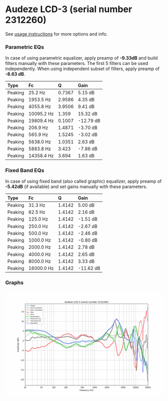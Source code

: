 # Audeze LCD-3 (serial number 2312260)
See [usage instructions](https://github.com/jaakkopasanen/AutoEq#usage) for more options and info.

### Parametric EQs
In case of using parametric equalizer, apply preamp of **-9.33dB** and build filters manually
with these parameters. The first 5 filters can be used independently.
When using independent subset of filters, apply preamp of **-8.63 dB**.

| Type    | Fc         |      Q | Gain      |
|:--------|:-----------|:-------|:----------|
| Peaking | 25.2 Hz    | 0.7367 | 5.15 dB   |
| Peaking | 1953.5 Hz  | 2.9586 | 4.35 dB   |
| Peaking | 4055.8 Hz  | 3.9506 | 9.41 dB   |
| Peaking | 10095.2 Hz | 1.359  | 15.32 dB  |
| Peaking | 19809.4 Hz | 0.1007 | -12.79 dB |
| Peaking | 206.9 Hz   | 1.4871 | -3.70 dB  |
| Peaking | 565.9 Hz   | 1.5245 | -3.02 dB  |
| Peaking | 5638.0 Hz  | 1.0351 | 2.63 dB   |
| Peaking | 5883.8 Hz  | 3.423  | -7.86 dB  |
| Peaking | 14358.4 Hz | 3.694  | 1.63 dB   |

### Fixed Band EQs
In case of using fixed band (also called graphic) equalizer, apply preamp of **-5.42dB**
(if available) and set gains manually with these parameters.

| Type    | Fc         |      Q | Gain      |
|:--------|:-----------|:-------|:----------|
| Peaking | 31.3 Hz    | 1.4142 | 5.00 dB   |
| Peaking | 62.5 Hz    | 1.4142 | 2.16 dB   |
| Peaking | 125.0 Hz   | 1.4142 | -1.51 dB  |
| Peaking | 250.0 Hz   | 1.4142 | -2.67 dB  |
| Peaking | 500.0 Hz   | 1.4142 | -2.46 dB  |
| Peaking | 1000.0 Hz  | 1.4142 | -0.80 dB  |
| Peaking | 2000.0 Hz  | 1.4142 | 2.78 dB   |
| Peaking | 4000.0 Hz  | 1.4142 | 2.65 dB   |
| Peaking | 8000.0 Hz  | 1.4142 | 3.33 dB   |
| Peaking | 16000.0 Hz | 1.4142 | -11.62 dB |

### Graphs
![](./Audeze%20LCD-3%20(serial%20number%202312260).png)
